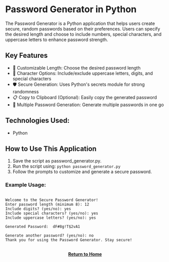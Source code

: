 # Password Generator in Python

The Password Generator is a Python application that helps users create secure, random passwords based on their preferences. Users can specify the desired length and choose to include numbers, special characters, and uppercase letters to enhance password strength.

<h2>Key Features</h2>

- 🔢 Customizable Length: Choose the desired password length
- 🔡 Character Options: Include/exclude uppercase letters, digits, and special characters
- 🛡️ Secure Generation: Uses Python's secrets module for strong randomness
- 📋 Copy to Clipboard (Optional): Easily copy the generated password
- 🔄 Multiple Password Generation: Generate multiple passwords in one go

<h2>Technologies Used:</h2>

- Python

<h2>How to Use This  Application</h2>

1. Save the script as password_generator.py.
2. Run the script using: ```python password_generator.py```
3. Follow the prompts to customize and generate a secure password.

<h3>Example Usage:</h3>

```

Welcome to the Secure Password Generator!
Enter password length (minimum 8): 12
Include digits? (yes/no): yes
Include special characters? (yes/no): yes
Include uppercase letters? (yes/no): yes

Generated Password:  dF#8g!T$2vA1

Generate another password? (yes/no): no
Thank you for using the Password Generator. Stay secure!

```

<h2></h2>
<p align="center">
  <a href="https://github.com/rlangc/Test_RCL.git"><b>Return to Home</b></a>
